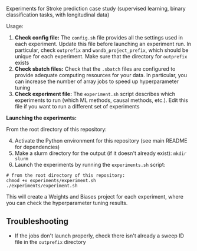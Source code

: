 Experiments for Stroke prediction case study (supervised learning, binary classification tasks, with longitudinal data)

Usage:
1. **Check config file:** The `config.sh` file provides all the settings used in each experiment. Update this file before launching an experiment run. In particular, check `outprefix` and `wandb_project_prefix`, which should be unique for each experiment. Make sure that the directory for `outprefix` exists
2. **Check sbatch files:** Check that the `.sbatch` files are configured to provide adequate computing resources for your data. In particular, you can increase the number of array jobs to speed up hyperparameter tuning
3. **Check experiment file:** The `experiment.sh` script describes which experiments to run (which ML methods, causal methods, etc.). Edit this file if you want to run a different set of experiments

**Launching the experiments:**

From the root directory of this repository:

4. Activate the Python environment for this repository (see main README for dependencies)
5. Make a slurm directory for the output (if it doesn't already exist): `mkdir slurm` 
6. Launch the experiments by running the `experiments.sh` script:

```
# from the root directory of this repository:
chmod +x experiments/experiment.sh
./experiments/experiment.sh
```

This will create a Weights and Biases project for each experiment, where you can check the hyperparameter tuning results.


## Troubleshooting

- If the jobs don't launch properly, check there isn't already a sweep ID file in the `outprefix` directory